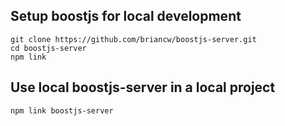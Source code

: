 ## Setup boostjs for local development
```
git clone https://github.com/briancw/boostjs-server.git
cd boostjs-server
npm link
```

## Use local boostjs-server in a local project
```
npm link boostjs-server
```
